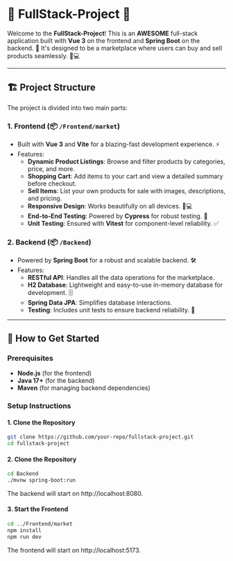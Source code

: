 # 🌟 FullStack-Project 🌟

Welcome to the **FullStack-Project**! This is an **AWESOME** full-stack application built with **Vue 3** on the frontend and **Spring Boot** on the backend. 🚀 It's designed to be a marketplace where users can buy and sell products seamlessly. 🛒💻

---

## 🏗️ Project Structure

The project is divided into two main parts:

### 1. **Frontend** (📦 `/Frontend/market`)
- Built with **Vue 3** and **Vite** for a blazing-fast development experience. ⚡
- Features:
  - **Dynamic Product Listings**: Browse and filter products by categories, price, and more.
  - **Shopping Cart**: Add items to your cart and view a detailed summary before checkout.
  - **Sell Items**: List your own products for sale with images, descriptions, and pricing.
  - **Responsive Design**: Works beautifully on all devices. 📱💻
  - **End-to-End Testing**: Powered by **Cypress** for robust testing. 🧪
  - **Unit Testing**: Ensured with **Vitest** for component-level reliability. ✅

### 2. **Backend** (📦 `/Backend`)
- Powered by **Spring Boot** for a robust and scalable backend. 🛠️
- Features:
  - **RESTful API**: Handles all the data operations for the marketplace.
  - **H2 Database**: Lightweight and easy-to-use in-memory database for development. 🗄️
  - **Spring Data JPA**: Simplifies database interactions.
  - **Testing**: Includes unit tests to ensure backend reliability. 🧪

---

## 🚀 How to Get Started

### Prerequisites
- **Node.js** (for the frontend)
- **Java 17+** (for the backend)
- **Maven** (for managing backend dependencies)

### Setup Instructions

#### 1. Clone the Repository
```bash
git clone https://github.com/your-repo/fullstack-project.git
cd fullstack-project
```

#### 2. Clone the Repository
```bash
cd Backend
./mvnw spring-boot:run
```
The backend will start on http://localhost:8080.

#### 3. Start the Frontend
```bash
cd ../Frontend/market
npm install
npm run dev
```

The frontend will start on http://localhost:5173.
